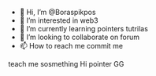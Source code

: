 - 👋 Hi, I’m @Boraspikpos
- 👀 I’m interested in web3
- 🌱 I’m currently learning pointers tutrilas
- 💞️ I’m looking to collaborate on forum
- 📫 How to reach me commit me

teach me sosmething 
Hi pointer GG
